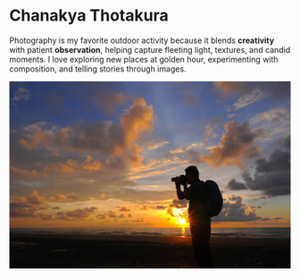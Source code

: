 # Chanakya Thotakura

Photography is my favorite outdoor activity because it blends **creativity** with patient **observation**, helping capture fleeting light, textures, and candid moments. I love exploring new places at golden hour, experimenting with composition, and telling stories through images.

![Street photographer at golden hour](./photography.jpg "Evening street photography")